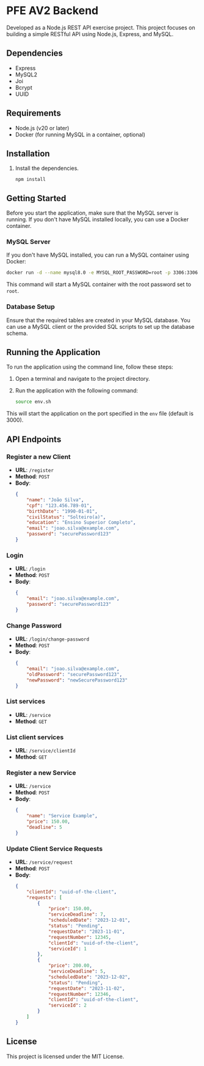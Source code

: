 # PFE AV2 Backend
Developed as a Node.js REST API exercise project. This project focuses on building a simple RESTful API using Node.js, Express, and MySQL.

## Dependencies
- Express
- MySQL2
- Joi
- Bcrypt
- UUID

## Requirements
- Node.js (v20 or later)
- Docker (for running MySQL in a container, optional)

## Installation

1. Install the dependencies.
    ```
    npm install
    ```

## Getting Started

Before you start the application, make sure that the MySQL server is running. If you don't have MySQL installed locally, you can use a Docker container.

### MySQL Server

If you don't have MySQL installed, you can run a MySQL container using Docker:

```bash
docker run -d --name mysql8.0 -e MYSQL_ROOT_PASSWORD=root -p 3306:3306 mysql:8.0 --default-authentication-plugin=mysql_native_password
```

This command will start a MySQL container with the root password set to `root`.

### Database Setup

Ensure that the required tables are created in your MySQL database. You can use a MySQL client or the provided SQL scripts to set up the database schema.

## Running the Application

To run the application using the command line, follow these steps:

1. Open a terminal and navigate to the project directory.

2. Run the application with the following command:

    ```bash
    source env.sh
    ```

This will start the application on the port specified in the `env` file (default is 3000).

## API Endpoints

### Register a new Client
- **URL**: `/register`
- **Method**: `POST`
- **Body**:
    ```json
    {
        "name": "João Silva",
        "cpf": "123.456.789-01",
        "birthDate": "1990-01-01",
        "civilStatus": "Solteiro(a)",
        "education": "Ensino Superior Completo",
        "email": "joao.silva@example.com",
        "password": "securePassword123"
    }
    ```

### Login
- **URL**: `/login`
- **Method**: `POST`
- **Body**:
    ```json
    {
        "email": "joao.silva@example.com",
        "password": "securePassword123"
    }
    ```

### Change Password
- **URL**: `/login/change-password`
- **Method**: `POST`
- **Body**:
    ```json
    {
        "email": "joao.silva@example.com",
        "oldPassword": "securePassword123",
        "newPassword": "newSecurePassword123"
    }
    ```

### List services
- **URL**: `/service`
- **Method**: `GET`

### List client services
- **URL**: `/service/clientId`
- **Method**: `GET`

### Register a new Service
- **URL**: `/service`
- **Method**: `POST`
- **Body**:
    ```json
    {
        "name": "Service Example",
        "price": 150.00,
        "deadline": 5
    }
    ```

### Update Client Service Requests
- **URL**: `/service/request`
- **Method**: `POST`
- **Body**:
    ```json
    {
        "clientId": "uuid-of-the-client",     
        "requests": [
            {
                "price": 150.00,
                "serviceDeadline": 7,
                "scheduledDate": "2023-12-01",
                "status": "Pending",
                "requestDate": "2023-11-01",
                "requestNumber": 12345,
                "clientId": "uuid-of-the-client",
                "serviceId": 1
            },
            {
                "price": 200.00,
                "serviceDeadline": 5,
                "scheduledDate": "2023-12-02",
                "status": "Pending",
                "requestDate": "2023-11-02",
                "requestNumber": 12346,
                "clientId": "uuid-of-the-client",
                "serviceId": 2
            }
        ]
    }
    ```

## License
This project is licensed under the MIT License.
